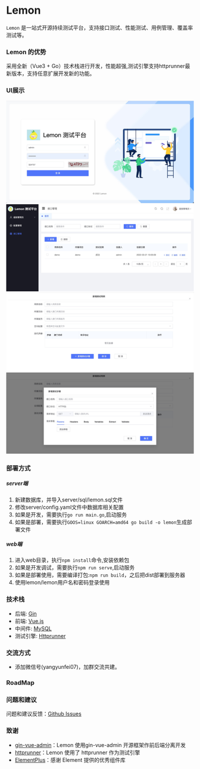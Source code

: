 # Lemon
`Lemon` 是一站式开源持续测试平台，支持接口测试、性能测试、用例管理、覆盖率测试等。

### Lemon 的优势

采用全新（Vue3 + Go）技术栈进行开发，性能超强,测试引擎支持httprunner最新版本，支持任意扩展开发新的功能。


### UI展示

![UI01](image/ui1.jpg)
![UI02](image/ui2.jpg)
![UI03](image/ui3.jpg)
![UI04](image/ui4.jpg)


### 部署方式

##### server端

1. 新建数据库，并导入server/sql/lemon.sql文件
2. 修改server/config.yaml文件中数据库相关配置
3. 如果是开发，需要执行`go run main.go`,启动服务
4. 如果是部署，需要执行`GOOS=linux GOARCH=amd64 go build -o lemon`生成部署文件

##### web端

1. 进入web目录，执行`npm install`命令,安装依赖包
2. 如果是开发调试，需要执行`npm run serve`,启动服务
3. 如果是部署使用，需要编译打包:`npm run build`，之后把dist部署到服务器 
4. 使用lemon/lemon用户名和密码登录使用

### 技术栈

-   后端: [Gin](https://gin-gonic.com/)
-   前端: [Vue.js](https://vuejs.org/)
-   中间件: [MySQL](https://www.mysql.com/)
-   测试引擎: [Httprunner](https://github.com/httprunner/httprunner)


### 交流方式

- 添加微信号(yangyunfei07)，加群交流共建。


### RoadMap


### 问题和建议

问题和建议反馈：[Github Issues](https://github.com/yunfei07/lemon/issues/new)


### 致谢

-   [gin-vue-admin](https://github.com/flipped-aurora/gin-vue-admin)：Lemon 使用gin-vue-admin 开源框架作前后端分离开发
-   [httprunner](https://github.com/httprunner/httprunner)：Lemon 使用了 httprunner 作为测试引擎
-   [ElementPlus](https://element-plus.gitee.io/)：感谢 Element 提供的优秀组件库